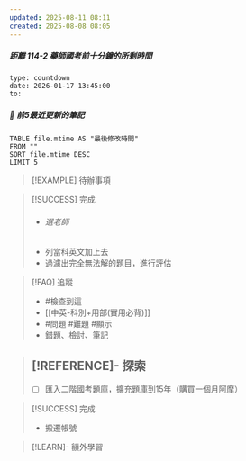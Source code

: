 ```yaml
---
updated: 2025-08-11 08:11
created: 2025-08-08 08:05
---
```

##### 距離 114-2 藥師國考前十分鐘的所剩時間
```widgets
type: countdown
date: 2026-01-17 13:45:00
to:
```

##### 📝 前5最近更新的筆記
```dataview
TABLE file.mtime AS "最後修改時間"
FROM ""
SORT file.mtime DESC
LIMIT 5

```

> [!EXAMPLE] 待辦事項
> 


> [!SUCCESS] 完成
>- ###### 選老師
>- 列當科英文加上去
>- 過濾出完全無法解的題目，進行評估

> [!FAQ] 追蹤
>  - #檢查到這
>  - [[中英-科別+用部(實用必背)]]
>  - #問題 #難題 #顯示 
>  - 錯題、檢討、筆記

> [!REFERENCE]- 探索
> - 
> - [ ] 匯入二階國考題庫，擴充題庫到15年（購買一個月阿摩）


> [!SUCCESS] 完成
>- 搬遷帳號

> [!LEARN]- 額外學習


